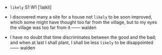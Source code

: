 - `likely` S1 W1 [ˈlaɪkli]



-  I discovered many a site for a house not `likely` to be soon improved, which some might have thought too far from the village, but to my eyes the village was too far from it —— walden

-  I have no doubt that time discriminates between the good and the bad; and when at last I shall plant, I shall be less `likely` to be disappointed —— walden